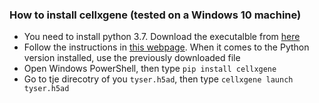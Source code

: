 ### How to install cellxgene (tested on a Windows 10 machine)
* You need to install python 3.7. Download the executalble from [here](https://www.python.org/ftp/python/3.7.2/python-3.7.2-amd64.exe)
* Follow the instructions in [this webpage](https://www.digitalocean.com/community/tutorials/install-python-windows-10). When it comes to the Python version installed, use the previously downloaded file
* Open Windows PowerShell, then type `pip install cellxgene`
* Go to tje direcotry of you `tyser.h5ad`, then type `cellxgene launch tyser.h5ad` 
